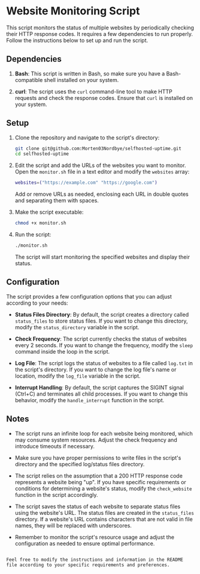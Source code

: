# Website Monitoring Script

This script monitors the status of multiple websites by periodically checking their HTTP response codes. It requires a few dependencies to run properly. Follow the instructions below to set up and run the script.

## Dependencies

1. **Bash**: This script is written in Bash, so make sure you have a Bash-compatible shell installed on your system.

2. **curl**: The script uses the `curl` command-line tool to make HTTP requests and check the response codes. Ensure that `curl` is installed on your system.

## Setup

1. Clone the repository and navigate to the script's directory:

   ```bash
   git clone git@github.com:Morten03Nordbye/selfhosted-uptime.git
   cd selfhosted-uptime
   ```

2. Edit the script and add the URLs of the websites you want to monitor. Open the `monitor.sh` file in a text editor and modify the `websites` array:

   ```bash
   websites=("https://example.com" "https://google.com")
   ```

   Add or remove URLs as needed, enclosing each URL in double quotes and separating them with spaces.

3. Make the script executable:

   ```bash
   chmod +x monitor.sh
   ```

4. Run the script:

   ```bash
   ./monitor.sh
   ```

   The script will start monitoring the specified websites and display their status.

## Configuration

The script provides a few configuration options that you can adjust according to your needs:

- **Status Files Directory**: By default, the script creates a directory called `status_files` to store status files. If you want to change this directory, modify the `status_directory` variable in the script.

- **Check Frequency**: The script currently checks the status of websites every 2 seconds. If you want to change the frequency, modify the `sleep` command inside the loop in the script.

- **Log File**: The script logs the status of websites to a file called `log.txt` in the script's directory. If you want to change the log file's name or location, modify the `log_file` variable in the script.

- **Interrupt Handling**: By default, the script captures the SIGINT signal (Ctrl+C) and terminates all child processes. If you want to change this behavior, modify the `handle_interrupt` function in the script.

## Notes

- The script runs an infinite loop for each website being monitored, which may consume system resources. Adjust the check frequency and introduce timeouts if necessary.

- Make sure you have proper permissions to write files in the script's directory and the specified log/status files directory.

- The script relies on the assumption that a 200 HTTP response code represents a website being "up". If you have specific requirements or conditions for determining a website's status, modify the `check_website` function in the script accordingly.

- The script saves the status of each website to separate status files using the website's URL. The status files are created in the `status_files` directory. If a website's URL contains characters that are not valid in file names, they will be replaced with underscores.

- Remember to monitor the script's resource usage and adjust the configuration as needed to ensure optimal performance.

```

Feel free to modify the instructions and information in the README file according to your specific requirements and preferences.
